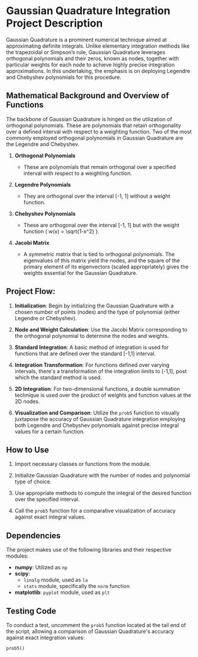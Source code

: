 # Gaussian Quadrature Integration Project Description

Gaussian Quadrature is a prominent numerical technique aimed at approximating definite integrals. Unlike elementary integration methods like the trapezoidal or Simpson’s rule, Gaussian Quadrature leverages orthogonal polynomials and their zeros, known as nodes, together with particular weights for each node to achieve highly precise integration approximations. In this undertaking, the emphasis is on deploying Legendre and Chebyshev polynomials for this procedure.

## Mathematical Background and Overview of Functions

The backbone of Gaussian Quadrature is hinged on the utilization of orthogonal polynomials. These are polynomials that retain orthogonality over a defined interval with respect to a weighting function. Two of the most commonly employed orthogonal polynomials in Gaussian Quadrature are the Legendre and Chebyshev.

1. **Orthogonal Polynomials**
   - These are polynomials that remain orthogonal over a specified interval with respect to a weighting function.
   
2. **Legendre Polynomials**
   - They are orthogonal over the interval [-1, 1] without a weight function.
   
3. **Chebyshev Polynomials**
   - These are orthogonal over the interval [-1, 1] but with the weight function \( w(x) = \sqrt{1-x^2} \).
   
4. **Jacobi Matrix**
   - A symmetric matrix that is tied to orthogonal polynomials. The eigenvalues of this matrix yield the nodes, and the square of the primary element of its eigenvectors (scaled appropriately) gives the weights essential for the Gaussian Quadrature.

## Project Flow:

1. **Initialization**: Begin by initializing the Gaussian Quadrature with a chosen number of points (nodes) and the type of polynomial (either Legendre or Chebyshev).
   
2. **Node and Weight Calculation**: Use the Jacobi Matrix corresponding to the orthogonal polynomial to determine the nodes and weights.
   
3. **Standard Integration**: A basic method of integration is used for functions that are defined over the standard [-1,1] interval.
   
4. **Integration Transformation**: For functions defined over varying intervals, there's a transformation of the integration limits to [-1,1], post which the standard method is used.
   
5. **2D Integration**: For two-dimensional functions, a double summation technique is used over the product of weights and function values at the 2D nodes.
   
6. **Visualization and Comparison**: Utilize the `prob5` function to visually juxtapose the accuracy of Gaussian Quadrature integration employing both Legendre and Chebyshev polynomials against precise integral values for a certain function.

## How to Use

1. Import necessary classes or functions from the module.
   
2. Initialize Gaussian Quadrature with the number of nodes and polynomial type of choice.
   
3. Use appropriate methods to compute the integral of the desired function over the specified interval.
   
4. Call the `prob5` function for a comparative visualization of accuracy against exact integral values.

## Dependencies

The project makes use of the following libraries and their respective modules:

- **numpy**: Utilized as `np`
- **scipy**: 
  - `linalg` module, used as `la`
  - `stats` module, specifically the `norm` function
- **matplotlib**: `pyplot` module, used as `plt`

## Testing Code

To conduct a test, uncomment the `prob5` function located at the tail end of the script, allowing a comparison of Gaussian Quadrature's accuracy against exact integration values:

```python
prob5()
